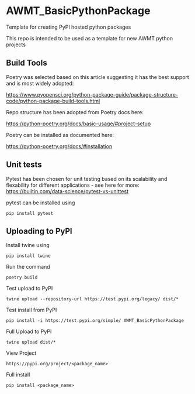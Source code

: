 # AWMT_BasicPythonPackage
Template for creating PyPI hosted python packages

This repo is intended to be used as a template for new AWMT python projects 

## Build Tools
Poetry was selected based on this article suggesting it has the best support and is most widely adopted:

https://www.pyopensci.org/python-package-guide/package-structure-code/python-package-build-tools.html

Repo structure has been adopted from Poetry docs here:

https://python-poetry.org/docs/basic-usage/#project-setup

Poetry can be installed as documented here:

https://python-poetry.org/docs/#installation

## Unit tests
Pytest has been chosen for unit testing based on its scalability and flexability for different applications - see here for more: https://builtin.com/data-science/pytest-vs-unittest

pytest can be installed using

```
pip install pytest
```

## Uploading to PyPI
Install twine using

```
pip install twine
```

Run the command

```
poetry build
```

Test upload to PyPI

```
twine upload --repository-url https://test.pypi.org/legacy/ dist/*
```


Test install from PyPI

```
pip install -i https://test.pypi.org/simple/ AWMT_BasicPythonPackage
```

Full Upload to PyPI

```
twine upload dist/*
```

View Project

```
https://pypi.org/project/<package_name>
```

Full install

```
pip install <package_name>
```


